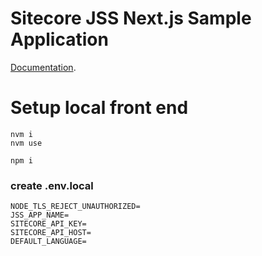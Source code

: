 # Sitecore JSS Next.js Sample Application


[Documentation](https://doc.sitecore.com/xp/en/developers/hd/200/sitecore-headless-development/sitecore-javascript-rendering-sdk--jss--for-next-js.html).

# Setup local front end

```
nvm i
nvm use
```

```
npm i
```

### create .env.local

```
NODE_TLS_REJECT_UNAUTHORIZED=
JSS_APP_NAME=
SITECORE_API_KEY=
SITECORE_API_HOST=
DEFAULT_LANGUAGE=
```
